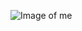 ![Image of me ](https://media-exp1.licdn.com/dms/image/C4E03AQEJOemUJ9FdkQ/profile-displayphoto-shrink_800_800/0/1607010796856?e=1628726400&v=beta&t=lHNVsUOhgBLGvUCkQYxJVXIZqXxqR2bOZOrOnx4BI1Q)
